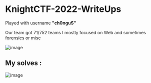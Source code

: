 # KnightCTF-2022-WriteUps

Played with username **"ch0nguS"**

Our team got 71/752 teams
I mostly focused on Web and sometimes forensics or misc

![image](https://user-images.githubusercontent.com/58823465/150648421-f37928ab-2cb6-4e89-bb3c-7e45072fc151.png)


## My solves : 

![image](https://user-images.githubusercontent.com/58823465/150648805-0ff2a9e7-fe53-4859-9968-722f5d812ee4.png)
